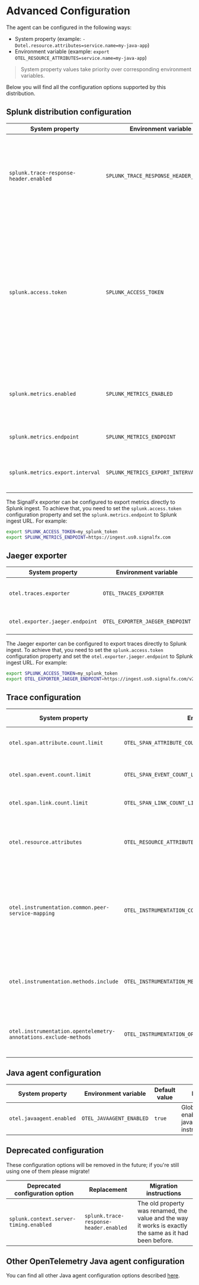 # Advanced Configuration

The agent can be configured in the following ways:

* System property (example: `-Dotel.resource.attributes=service.name=my-java-app`)
* Environment variable (example: `export OTEL_RESOURCE_ATTRIBUTES=service.name=my-java-app`)

> System property values take priority over corresponding environment variables.

Below you will find all the configuration options supported by this distribution.

## Splunk distribution configuration

| System property                        | Environment variable                   | Default value                        | Purpose |
| -------------------------------------- | -------------------------------------- | ------------------------------------ | ------- |
| `splunk.trace-response-header.enabled` | `SPLUNK_TRACE_RESPONSE_HEADER_ENABLED` | `true`                               | Enables adding server trace information to HTTP response headers. See [this document](server-trace-info.md) for more information.
| `splunk.access.token`                  | `SPLUNK_ACCESS_TOKEN`                  | unset                                | (Optional) Auth token allowing exporters to communicate directly with the Splunk cloud, passed as `X-SF-TOKEN` header. Currently only the [Jaeger span exporter](#jaeger-exporter) and [SignalFx metrics exporter](metrics.md) support this property.
| `splunk.metrics.enabled`               | `SPLUNK_METRICS_ENABLED`               | `true`                               | Enables exporting metrics. See [this document](metrics.md) for more information.
| `splunk.metrics.endpoint`              | `SPLUNK_METRICS_ENDPOINT`              | `http://localhost:9080/v2/datapoint` | The SignalFx metrics endpoint to connect to.
| `splunk.metrics.export.interval`       | `SPLUNK_METRICS_EXPORT_INTERVAL`       | `10000`                              | The interval between pushing metrics, in milliseconds.

The SignalFx exporter can be configured to export metrics directly to Splunk ingest.
To achieve that, you need to set the `splunk.access.token` configuration property
and set the `splunk.metrics.endpoint` to Splunk ingest URL. For example:

```bash
export SPLUNK_ACCESS_TOKEN=my_splunk_token
export SPLUNK_METRICS_ENDPOINT=https://ingest.us0.signalfx.com
```

## Jaeger exporter

| System property                 | Environment variable              | Default value                    | Description |
| ------------------------------- | --------------------------------- | -------------------------------- | ----------- |
| `otel.traces.exporter`          | `OTEL_TRACES_EXPORTER`            | `jaeger-thrift-splunk`           | Select the span exporter to use.
| `otel.exporter.jaeger.endpoint` | `OTEL_EXPORTER_JAEGER_ENDPOINT`   | `http://localhost:9080/v1/trace` | The Jaeger endpoint to connect to.

The Jaeger exporter can be configured to export traces directly to Splunk ingest.
To achieve that, you need to set the `splunk.access.token` configuration property
and set the `otel.exporter.jaeger.endpoint` to Splunk ingest URL. For example:

```bash
export SPLUNK_ACCESS_TOKEN=my_splunk_token
export OTEL_EXPORTER_JAEGER_ENDPOINT=https://ingest.us0.signalfx.com/v2/trace
```

## Trace configuration

| System property                                                  | Environment variable                                             | Default value | Purpose |
| ---------------------------------------------------------------- | ---------------------------------------------------------------- | ------------- | ------- |
| `otel.span.attribute.count.limit`                                | `OTEL_SPAN_ATTRIBUTE_COUNT_LIMIT`                                | unlimited     | Maximum number of attributes per span.
| `otel.span.event.count.limit`                                    | `OTEL_SPAN_EVENT_COUNT_LIMIT`                                    | unlimited     | Maximum number of events per span.
| `otel.span.link.count.limit`                                     | `OTEL_SPAN_LINK_COUNT_LIMIT`                                     | `1000`        | Maximum number of links per span.
| `otel.resource.attributes`                                       | `OTEL_RESOURCE_ATTRIBUTES`                                       | unset         | Comma-separated list of resource attributes added to every reported span. <details><summary>Example</summary>`key1=val1,key2=val2`</details>
| `otel.instrumentation.common.peer-service-mapping`               | `OTEL_INSTRUMENTATION_COMMON_PEER_SERVICE_MAPPING`               | unset         | Used to add a `peer.service` attribute by specifying a comma separated list of mapping from hostnames or IP addresses. <details><summary>Example</summary>If set to `1.2.3.4=cats-service,dogs-service.serverlessapis.com=dogs-api`, requests to `1.2.3.4` will have a `peer.service` attribute of `cats-service` and requests to `dogs-service.serverlessapis.com` will have one of `dogs-api`.</details>
| `otel.instrumentation.methods.include`                           | `OTEL_INSTRUMENTATION_METHODS_INCLUDE`                           | unset         | Same as adding `@WithSpan` annotation functionality for the target method string. <details><summary>Format</summary>`my.package.MyClass1[method1,method2];my.package.MyClass2[method3]`</details>
| `otel.instrumentation.opentelemetry-annotations.exclude-methods` | `OTEL_INSTRUMENTATION_OPENTELEMETRY_ANNOTATIONS_EXCLUDE_METHODS` | unset         | Suppress `@WithSpan` instrumentation for specific methods. <details><summary>Format</summary>`my.package.MyClass1[method1,method2];my.package.MyClass2[method3]`</details>

## Java agent configuration

| System property          | Environment variable     | Default value  | Purpose                                          |
| ------------------------ | ------------------------ | -------------- | -------------------------------------------------|
| `otel.javaagent.enabled` | `OTEL_JAVAAGENT_ENABLED` | `true`         | Globally enables javaagent auto-instrumentation. |

## Deprecated configuration

These configuration options will be removed in the future; if you're still using one of them please migrate!

| Deprecated configuration option        | Replacement                            | Migration instructions |
| -------------------------------------- | -------------------------------------- | ---------------------- |
| `splunk.context.server-timing.enabled` | `splunk.trace-response-header.enabled` | The old property was renamed, the value and the way it works is exactly the same as it had been before.

## Other OpenTelemetry Java agent configuration

You can find all other Java agent configuration options
described [here](https://github.com/open-telemetry/opentelemetry-java-instrumentation/blob/main/docs/agent-config.md).
